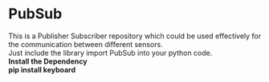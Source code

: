 # PubSub
This is a Publisher Subscriber repository which could be used effectively for the communication between different sensors.
<br>
Just include the library import PubSub into your python code.
<br>
<b> Install the Dependency
<br>pip install keyboard



